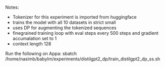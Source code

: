 Notes:

- Tokenizer for this experiment is imported from huggingface
- trains the model with all 10 datasets in strict small
- uses DP for augmenting the tokenized sequences
- finegrained training loop with eval steps every 500 steps and gradient accumalation set to 1
- context length 128

Run the following on Appa:
    sbatch /home/nasimb/babylm/experiments/distilgpt2_dp/train_distilgpt2_dp_ss.sh

